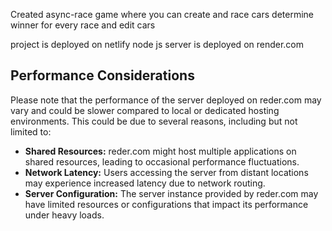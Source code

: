 Created async-race game where you can create and race cars
determine winner for every race and edit cars

project is deployed on netlify node js server is deployed on render.com

## Performance Considerations

Please note that the performance of the server deployed on reder.com may vary and could be slower compared to local or dedicated hosting environments. This could be due to several reasons, including but not limited to:

- **Shared Resources:** reder.com might host multiple applications on shared resources, leading to occasional performance fluctuations.
- **Network Latency:** Users accessing the server from distant locations may experience increased latency due to network routing.
- **Server Configuration:** The server instance provided by reder.com may have limited resources or configurations that impact its performance under heavy loads.
